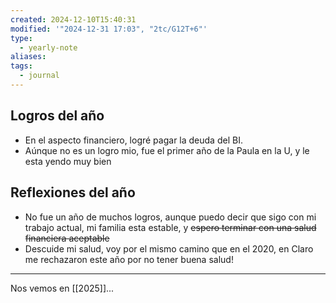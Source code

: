 ```yaml
---
created: 2024-12-10T15:40:31
modified: '"2024-12-31 17:03", "2tc/G12T+6"'
type:
  - yearly-note
aliases: 
tags:
  - journal
---
```


## Logros del año
- En el aspecto financiero, logré pagar la deuda del BI.
- Aúnque no es un logro mio, fue el primer año de la Paula en la U, y le esta yendo muy bien
## Reflexiones del año
- No fue un año de muchos logros, aunque puedo decir que sigo con mi trabajo actual, mi familia esta estable, y ~~espero terminar con una salud financiera aceptable~~
- Descuide mi salud, voy por el mismo camino que en el 2020, en Claro me rechazaron este año por no tener buena salud!


----
 Nos vemos en [[2025]]...